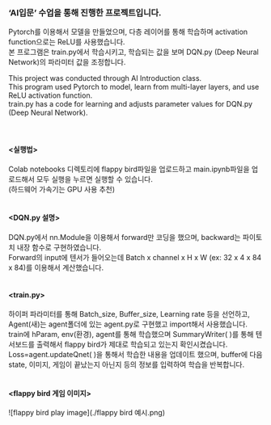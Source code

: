 ### ‘AI입문’ 수업을 통해 진행한 프로젝트입니다.

Pytorch를 이용해서 모델을 만들었으며, 다층 레이어를 통해 학습하며 activation function으로는 ReLU를 사용했습니다.<br>
본 프로그램은 train.py에서 학습시키고, 학습되는 값을 보며 DQN.py (Deep Neural Network)의 파라미터 값을 조정합니다.
<br>

This project was conducted through AI Introduction class.<br>
This program used Pytorch to model, learn from multi-layer layers, and use ReLU activation function.<br>
train.py has a code for learning and adjusts parameter values for DQN.py (Deep Neural Network).
<br><br><br>


#### <실행법>
Colab notebooks 디렉토리에 flappy bird파일을 업로드하고 main.ipynb파일을 업로드해서 모두 실행을 누르면 실행할 수 있습니다.<br>
(하드웨어 가속기는 GPU 사용 추천)
<br><br>

#### <DQN.py 설명>
DQN.py에서 nn.Module을 이용해서 forward만 코딩을 했으며, backward는 파이토치 내장 함수로 구현하였습니다.<br>
Forward의 input에 텐서가 들어오는데 Batch x channel x H x W (ex: 32 x 4 x 84 x 84)를 이용해서 계산했습니다.
<br><br>

#### <train.py>
하이퍼 파라미터를 통해 Batch_size, Buffer_size, Learning rate 등을 선언하고, Agent(새)는 agent폴더에 있는 agent.py로 구현했고 import해서 사용했습니다.<br> train에 hParam, env(환경), agent를 통해 학습했으며 SummaryWriter( )를 통해 텐서보드를 출력해서 flappy bird가 제대로 학습되고 있는지 확인시켰습니다.<br> Loss=agent.updateQnet( )을 통해서 학습한 내용을 업데이트 했으며, buffer에 다음 state, 이미지, 게임이 끝났는지 아닌지 등의 정보를 입력하여 학습을 반복합니다.
<br><br>

#### <flappy bird 게임 이미지>
![flappy bird play image](./flappy bird 예시.png)
